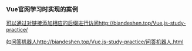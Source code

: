 ### Vue官网学习时实现的案例

[可以通过对链接添加相应的后缀进行访问](http://biandeshen.top/Vue.js-study-practice/)http://biandeshen.top/Vue.js-study-practice/


如[问答机器人](http://biandeshen.top/Vue.js-study-practice/问答机器人.html)http://biandeshen.top/Vue.js-study-practice/问答机器人.html